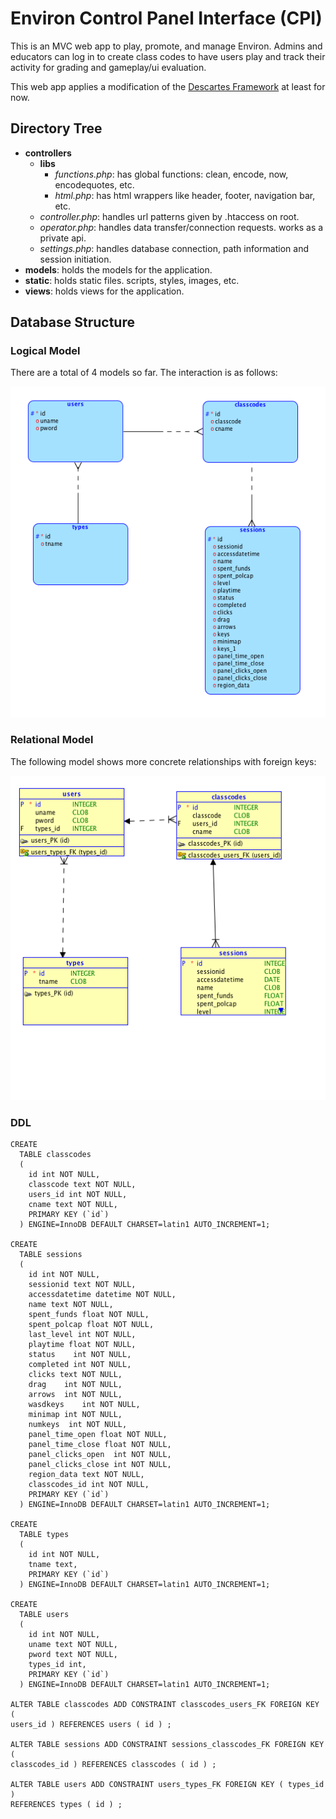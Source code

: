 # Environ Control Panel Interface (CPI) 

This is an MVC web app to play, promote, and manage Environ. Admins and educators can log in to create class codes to have users play and track their activity for grading and gameplay/ui evaluation. 

This web app applies a modification of the [Descartes Framework](https://github.com/samueleishion/Descartes "Descartes PHP Framework") at least for now. 

## Directory Tree 

+ __controllers__
	+ __libs__
        +  *functions.php*: has global functions: clean, encode, now, encodequotes, etc. 
        +  *html.php*: has html wrappers like header, footer, navigation bar, etc. 
    + *controller.php*: handles url patterns given by .htaccess on root. 
    + *operator.php*: handles data transfer/connection requests. works as a private api. 
    + *settings.php*: handles database connection, path information and session initiation. 
+ __models__: holds the models for the application. 
+ __static__: holds static files. scripts, styles, images, etc. 
+ __views__: holds views for the application. 


## Database Structure 

### Logical Model
There are a total of 4 models so far. The interaction is as follows: 

![Logical Model](_bkp/logical_model.png) 

### Relational Model
The following model shows more concrete relationships with foreign keys: 

![Relational Model](_bkp/relational_model.png) 

### DDL
```
CREATE
  TABLE classcodes
  (
    id int NOT NULL,
    classcode text NOT NULL,
    users_id int NOT NULL,
    cname text NOT NULL, 
    PRIMARY KEY (`id`) 
  ) ENGINE=InnoDB DEFAULT CHARSET=latin1 AUTO_INCREMENT=1;

CREATE
  TABLE sessions
  (
    id int NOT NULL,
    sessionid text NOT NULL,
    accessdatetime datetime NOT NULL,
    name text NOT NULL,
    spent_funds float NOT NULL,
    spent_polcap float NOT NULL,
    last_level int NOT NULL,
    playtime float NOT NULL,
    status    int NOT NULL,
    completed int NOT NULL,
    clicks text NOT NULL,
    drag    int NOT NULL,
    arrows  int NOT NULL,
    wasdkeys    int NOT NULL,
    minimap int NOT NULL,
    numkeys  int NOT NULL,
    panel_time_open float NOT NULL,
    panel_time_close float NOT NULL,
    panel_clicks_open  int NOT NULL,
    panel_clicks_close int NOT NULL,
    region_data text NOT NULL,
    classcodes_id int NOT NULL, 
    PRIMARY KEY (`id`) 
  ) ENGINE=InnoDB DEFAULT CHARSET=latin1 AUTO_INCREMENT=1;

CREATE
  TABLE types
  (
    id int NOT NULL,
    tname text, 
    PRIMARY KEY (`id`) 
  ) ENGINE=InnoDB DEFAULT CHARSET=latin1 AUTO_INCREMENT=1;

CREATE
  TABLE users
  (
    id int NOT NULL,
    uname text NOT NULL,
    pword text NOT NULL,
    types_id int, 
    PRIMARY KEY (`id`) 
  ) ENGINE=InnoDB DEFAULT CHARSET=latin1 AUTO_INCREMENT=1;

ALTER TABLE classcodes ADD CONSTRAINT classcodes_users_FK FOREIGN KEY (
users_id ) REFERENCES users ( id ) ;

ALTER TABLE sessions ADD CONSTRAINT sessions_classcodes_FK FOREIGN KEY (
classcodes_id ) REFERENCES classcodes ( id ) ;

ALTER TABLE users ADD CONSTRAINT users_types_FK FOREIGN KEY ( types_id )
REFERENCES types ( id ) ;
```